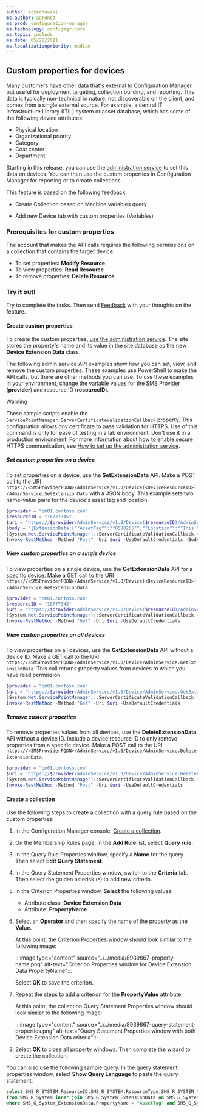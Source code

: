 ```yaml
---
author: aczechowski
ms.author: aaroncz
ms.prod: configuration-manager
ms.technology: configmgr-core
ms.topic: include
ms.date: 05/28/2021
ms.localizationpriority: medium
---
```


## <a name="bkmk_invext"></a> Custom properties for devices

<!--8939867-->

Many customers have other data that's external to Configuration Manager but useful for deployment targeting, collection building, and reporting. This data is typically non-technical in nature, not discoverable on the client, and comes from a single external source. For example, a central IT Infrastructure Library (ITIL) system or asset database, which has some of the following device attributes:

- Physical location
- Organizational priority
- Category
- Cost center
- Department

Starting in this release, you can use the [administration service](../../../../../develop/adminservice/index.yml) to set this data on devices. You can then use the custom properties in Configuration Manager for reporting or to create collections.

This feature is based on the following feedback:

- Create Collection based on Machine variables query

- Add new Device tab with custom properties (Variables)

### Prerequisites for custom properties

The account that makes the API calls requires the following permissions on a collection that contains the target device:

- To set properties: **Modify Resource**
- To view properties: **Read Resource**
- To remove properties: **Delete Resource**

### Try it out!

Try to complete the tasks. Then send [Feedback](../../../../understand/product-feedback.md) with your thoughts on the feature.

#### Create custom properties

To create the custom properties, [use the administration service](../../../../../develop/adminservice/usage.md). The site stores the property's name and its value in the site database as the new **Device Extension Data** class.

The following admin service API examples show how you can set, view, and remove the custom properties. These examples use PowerShell to make the API calls, but there are other methods you can use. To use these examples in your environment, change the variable values for the SMS Provider (**provider**) and resource ID (**resourceID**).

> [!WARNING]
> These sample scripts enable the `ServicePointManager.ServerCertificateValidationCallback` property. This configuration allows _any_ certificate to pass validation for HTTPS. Use of this command is only for ease of testing in a lab environment. Don't use it in a production environment. For more information about how to enable secure HTTPS communication, see [How to set up the administration service](../../../../../develop/adminservice/set-up.md).

##### Set custom properties on a device

To set properties on a device, use the **SetExtensionData** API. Make a POST call to the URI `https://<SMSProviderFQDN>/AdminService/v1.0/Device(<DeviceResourceID>)/AdminService.SetExtensionData` with a JSON body. This example sets two name-value pairs for the device's asset tag and location.

```powershell
$provider = "cm01.contoso.com"
$resourceID = "16777345"
$uri = "https://$provider/AdminService/v1.0/Device($resourceID)/AdminService.SetExtensionData"
$body = "{ExtensionData:{""AssetTag"":""0580255"",""Location"":""Inis Oirr""}}"
[System.Net.ServicePointManager]::ServerCertificateValidationCallback = {$true};
Invoke-RestMethod -Method "Post" -Uri $uri -UseDefaultCredentials -Body $body -ContentType "application/json"
```

##### View custom properties on a single device

To view properties on a single device, use the **GetExtensionData** API for a specific device. Make a GET call to the URI `https://<SMSProviderFQDN>/AdminService/v1.0/Device(<DeviceResourceID>)/AdminService.GetExtensionData`.

```powershell
$provider = "cm01.contoso.com"
$resourceID = "16777345"
$uri = "https://$provider/AdminService/v1.0/Device($resourceID)/AdminService.GetExtensionData"
[System.Net.ServicePointManager]::ServerCertificateValidationCallback = {$true};
Invoke-RestMethod -Method "Get" -Uri $uri -UseDefaultCredentials
```

##### View custom properties on all devices

To view properties on all devices, use the **GetExtensionData** API without a device ID. Make a GET call to the URI `https://<SMSProviderFQDN>/AdminService/v1.0/Device/AdminService.GetExtensionData`. This call returns property values from devices to which you have read permission.

```powershell
$provider = "cm01.contoso.com"
$uri = "https://$provider/AdminService/v1.0/Device/AdminService.GetExtensionData"
[System.Net.ServicePointManager]::ServerCertificateValidationCallback = {$true};
Invoke-RestMethod -Method "Get" -Uri $uri -UseDefaultCredentials
```

##### Remove custom properties

To remove properties values from all devices, use the **DeleteExtensionData** API without a device ID. Include a device resource ID to only remove properties from a specific device. Make a POST call to the URI `https://<SMSProviderFQDN>/AdminService/v1.0/Device/AdminService.DeleteExtensionData`.

```powershell
$provider = "cm01.contoso.com"
$uri = "https://$provider/AdminService/v1.0/Device/AdminService.DeleteExtensionData"
[System.Net.ServicePointManager]::ServerCertificateValidationCallback = {$true};
Invoke-RestMethod -Method "Post" -Uri $uri -UseDefaultCredentials
```

#### Create a collection

Use the following steps to create a collection with a query rule based on the custom properties:

1. In the Configuration Manager console, [Create a collection](../../../../clients/manage/collections/create-collections.md).
1. On the Membership Rules page, in the **Add Rule** list, select **Query rule**.
1. In the Query Rule Properties window, specify a **Name** for the query. Then select **Edit Query Statement**.
1. In the Query Statement Properties window, switch to the **Criteria** tab. Then select the golden asterisk (`*`) to add new criteria.
1. In the Criterion Properties window, **Select** the following values:

    - Attribute class: **Device Extension Data**
    - Attribute: **PropertyName**

1. Select an **Operator** and then specify the name of the property as the **Value**.

    At this point, the Criterion Properties window should look similar to the following image:

    :::image type="content" source="../../media/8939867-property-name.png" alt-text="Criterion Properties window for Device Extension Data PropertyName":::

    Select **OK** to save the criterion.

1. Repeat the steps to add a criterion for the **PropertyValue** attribute.

    At this point, the collection Query Statement Properties window should look similar to the following image:

    :::image type="content" source="../../media/8939867-query-statement-properties.png" alt-text="Query Statement Properties window with both Device Extension Data criteria":::

1. Select **OK** to close all property windows. Then complete the wizard to create the collection.

You can also use the following sample query. In the query statement properties window, select **Show Query Language** to paste the query statement.

```sql
select SMS_R_SYSTEM.ResourceID,SMS_R_SYSTEM.ResourceType,SMS_R_SYSTEM.Name,SMS_R_SYSTEM.SMSUniqueIdentifier,SMS_R_SYSTEM.ResourceDomainORWorkgroup,SMS_R_SYSTEM.Client 
from SMS_R_System inner join SMS_G_System_ExtensionData on SMS_G_System_ExtensionData.ResourceId = SMS_R_System.ResourceId 
where SMS_G_System_ExtensionData.PropertyName = "AssetTag" and SMS_G_System_ExtensionData.PropertyValue = "0580255"
```
